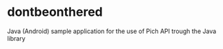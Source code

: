 dontbeonthered
==============

Java (Android) sample application for the use of Pich API trough the Java library
